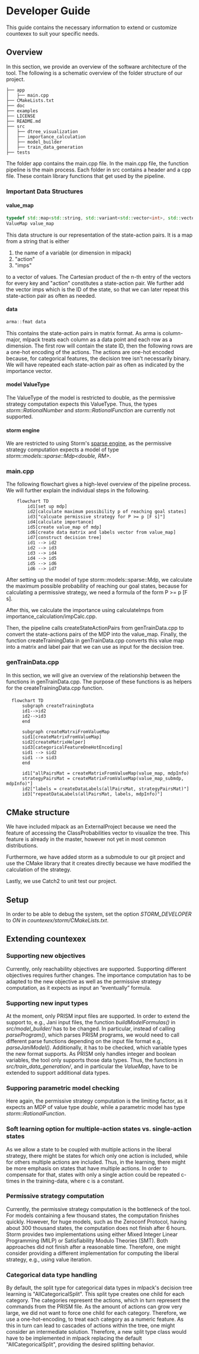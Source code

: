 # Developer Guide
This guide contains the necessary information to extend or customize countexex to suit your specific needs.

## Overview
In this section, we provide an overview of the software architecture of the tool.
The following is a schematic overview of the folder structure of our project.
```
├── app
│   ├── main.cpp
├── CMakeLists.txt
├── doc
├── examples
├── LICENSE
├── README.md
├── src
│   ├── dtree_visualization
│   ├── importance_calculation
│   ├── model_builder
│   ├── train_data_generation
├── tests

```

The folder app contains the main.cpp file.
In the main.cpp file, the function pipeline is the main process. 
Each folder in src contains a header and a cpp file.
These contain library functions that get used by the pipeline.

### Important Data Structures
#### value_map
```cpp
typedef std::map<std::string, std::variant<std::vector<int>, std::vector<bool>>> ValueMap;
ValueMap value_map
```
This data structure is our representation of the state-action pairs. 
It is a map from a string that is either 
1. the name of a variable (or dimension in mlpack)
2. "action"
3. "imps"

to a vector of values. 
The Cartesian product of the n-th entry of the vectors for every key and "action" constitutes a state-action pair.
We further add the vector imps which is the ID of the state, so that we can later repeat this state-action pair as often as needed.
#### data
```cpp
arma::fmat data
```
This contains the state-action pairs in matrix format. 
As arma is column-major, mlpack treats each column as a data point and each row as a dimension.
The first row will contain the state ID, then the following rows are a one-hot encoding of the actions. 
The actions are one-hot encoded because, for categorical features, the decision tree isn't necessarily binary.
We will have repeated each state-action pair as often as indicated by the importance vector.

#### model ValueType
The ValueType of the model is restricted to double, as the permissive strategy computation expects this ValueType. Thus, the types *storm::RationalNumber* and *storm::RationalFunction* are currently not supported.

#### storm engine
We are restricted to using Storm's [sparse engine](https://www.stormchecker.org/documentation/background/engines.html), as the permissive strategy computation expects a model of type *storm::models::sparse::Mdp<double, RM>*.


### main.cpp
The following flowchart gives a high-level overview of the pipeline process. We will further explain the individual steps in the following.
```mermaid
    flowchart TD
        id1[set up mdp]
        id2[calculate maximum possibility p of reaching goal states]
        id3["calcuate permissive strategy for P >= p [F s]"]
        id4[calculate importance]
        id5[create value_map of mdp]
        id6[create data matrix and labels vector from value_map]
        id7[construct decision tree]
        id1 --> id2
        id2 --> id3
        id3 --> id4
        id4 --> id5
        id5 --> id6
        id6 --> id7

```
After setting up the model of type storm::models::sparse::Mdp<double>, we calculate the maximum possible probability of reaching our goal states, because for calculating a permissive strategy, we need a formula of the form P >= p [F s].

After this, we calculate the importance using calculateImps from importance_calculation/impCalc.cpp.

Then, the pipeline calls createStateActionPairs from genTrainData.cpp to convert the state-actions pairs of the MDP into the value_map.
Finally, the function createTrainingData in genTrainData.cpp converts this value map into a matrix and label pair that we can use as input for the decision tree.

### genTrainData.cpp
In this section, we will give an overview of the relationship between the functions in genTrainData.cpp.
The purpose of these functions is as helpers for the createTrainingData.cpp function.
#### 

```mermaid
  flowchart TD
      subgraph createTrainingData
      id1-->id2
      id2-->id3
      end

      subgraph createMatrxiFromValueMap 
      sid1[createMatrixFromValueMap]
      sid2[createMatrixHelper]
      sid3[categoricalFeatureOneHotEncoding]
      sid1 --> sid2
      sid1 --> sid3 
      end

      id1["allPairsMat = createMatrixFromValueMap(value_map, mdpInfo) 
      strategyPairsMat = createMatrixFromValueMap(value_map_submdp, mdpInfo)"]
      id2["labels = createDataLabels(allPairsMat, strategyPairsMat)"]
      id3["repeatDataLabels(allPairsMat, labels, mdpInfo)"]
```

## CMake structure
We have included mlpack as an ExternalProject because we need the feature of accessing the ClassProbabilities vector to visualize the tree.
This feature is already in the master, however not yet in most common distributions.

Furthermore, we have added storm as a submodule to our git project and use the CMake library that it creates directly because we have modified the calculation of the strategy.

Lastly, we use Catch2 to unit test our project.
## Setup
In order to be able to debug the system, set the option *STORM_DEVELOPER* to *ON* in *countexex/storm/CMakeLists.txt*.
## Extending countexex
### Supporting new objectives
Currently, only reachability objectives are supported. Supporting different objectives requires further changes. The importance computation has to be adapted to the new objective as well as the permissive strategy computation, as it expects as input an “eventually” formula.

### Supporting new input types
At the moment, only PRISM input files are supported. In order to extend the support to, e.g., Jani input files, the function *buildModelFormulas()* in *src/model_builder/* has to be changed. In particular, instead of calling *parseProgram()*, which parses PRISM programs, we would need to call different parse functions depending on the input file format e.g., *parseJaniModel()*. Additionally, it has to be checked, which variable types the new format supports. As PRISM only handles integer and boolean variables, the tool only supports those data types. Thus, the functions in *src/train_data_generation/*, and in particular the *ValueMap*, have to be extended to support additional data types.

### Supporing parametric model checking
Here again, the permissive strategy computation is the limiting factor, as it expects an MDP of value type *double*, while a parametric model has type *storm::RationalFunction*.

### Soft learning option for multiple-action states vs. single-action states
As we allow a state to be coupled with multiple actions in the liberal strategy, there might be states for which only one action is included, while for others multiple actions are included. Thus, in the learning, there might be more emphasis on states that have multiple actions. In order to compensate for that, states with only a single action could be repeated c-times in the training-data, where c is a constant.

### Permissive strategy computation
Currently, the permissive strategy computation is the bottleneck of the tool. For models containing a few thousand states, the computation finishes quickly. However, for huge models, such as the Zeroconf Protocol, having about 300 thousand states, the computation does not finish after 6 hours. Storm provides two implementations using either Mixed Integer Linear Programming (MILP) or Satisfiability Modulo Theories (SMT). Both approaches did not finish after a reasonable time. Therefore, one might consider providing a different implementation for computing the liberal strategy, e.g., using value iteration. 

### Categorical data type handling
By default, the split type for categorical data types in mlpack's decision tree learning is "AllCategoricalSplit". This split type creates one child for each category. The categories represent the actions, which in turn represent the commands from the PRISM file. As the amount of actions can grow very large, we did not want to force one child for each category. Therefore, we use a one-hot-encoding, to treat each category as a numeric feature. As this in turn can lead to cascades of actions within the tree, one might consider an intermediate solution. Therefore, a new split type class would have to be implemented in mlpack replacing the default "AllCategoricalSplit", providing the desired splitting behavior.
